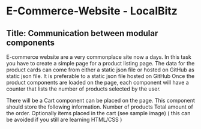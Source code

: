 # E-Commerce-Website - LocalBitz

## Title: Communication between modular components

E-commerce website are a very commonplace site now a days.
In this task you have to create a simple page for a product listing page. The data for the product cards can come from either a static json file or hosted on GitHub as static json file. It is preferable to a static json file hosted on GitHub
Once the product components are loaded on the page, each component will have a counter that lists the number of products selected by the user.

There will be a Cart component can be placed on the page. This component should store the following information.
 Number of products
 Total amount of the order.
 Optionally items placed in the cart (see sample image) ( this can be avoided if you still are learning HTML/CSS )
